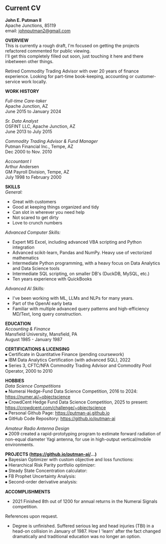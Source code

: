 ## Current CV  
**John E. Putman II**  
Apache Junctions, 85119  
email: johnputman2@gmail.com  

**OVERVIEW**  
This is currently a rough draft, I'm focused on getting the projects refactored commented for public viewing.  
I'll get this completely filled out soon, just touching it here and there inbetween other things.  

Retired Commodity Trading Advisor with over 20 years of finance experience.
Looking for part-time book-keeping, accounting or customer-service work locally.


**WORK HISTORY**  

*Full-time Care-taker*  
Apache Junction, AZ  
June 2015 to January 2024  

*Sr. Data Analyst*  
OSFINT LLC, Apache Junction, AZ  
June 2013 to July 2015  

*Commodity Trading Advisor & Fund Manager*  
Putman Financial Inc., Tempe, AZ  
Dec 2000 to Nov. 2010  

*Accountant I*  
Arthur Andersen  
GM Payroll Division, Tempe, AZ  
July 1998 to February 2000  

**SKILLS**  
*General:*  
- Great with customers  
- Good at keeping things organized and tidy  
- Can slot in wherever you need help  
- Not scared to get dirty  
- Love to crunch numbers  

*Advanced Computer Skills:*  
- Expert MS Excel, including advanced VBA scripting and Python integration  
- Advanced scikit-learn, Pandas and NumPy. Heavy use of vectorized mathematics  
- Intermediate Python programming, with a heavy focus on Data Analytics and Data Science tools  
- Intermediate SQL scripting, on smaller DB's (DuckDB, MySQL, etc.)  
- Ten years experience with QuickBooks  

*Advanced AI Skills:*  
- I've been working with ML, LLMs and NLPs for many years.  
- Part of the OpenAI early beta  
- Familiar with multiple advanced query patterns and high-efficiency MD/Text, long query construction.  

**EDUCATION**  
*Accounting & Finance*  
Mansfield University, Mansfield, PA  
August 1985 - January 1987  

**CERTIFICATIONS & LICENSING**  
⦁	Certificate in Quantitative Finance (pending coursework)  
⦁	IBM Data Analytics Certification (with advanced SQL), 2022  
⦁	Series 3, CFTC/NFA Commodity Trading Advisor and Commodity Pool Operator, 2000 to 2010  

**HOBBIES**  
*Data Science Competitions*  
⦁	Numerai Hedge-Fund Data Science Competition, 2016 to 2024: https://numer.ai/~objectscience  
⦁	CrowdCent Hedge Fund Data Science Competition, 2025 to present: https://crowdcent.com/challenge/~objectscience  
⦁	Personal Github Page: https://putman-ai.github.io  
⦁	GitHub Code Repository: https://github.io/putman-ai  

*Amateur Radio Antenna Design*  
⦁	2009 created a rapid-prototyping program to estimate forward radiation of non-equal diameter Yagi antenna,
for use in high-output vertical/mobile environments.

**PROJECTS (https://github.io/putman-ai/...)**  
⦁	Bayesian Optimizer with custom objective and loss functions:  
⦁	Hierarchical Risk Parity portfolio optimizer:  
⦁	Steady State Concentration calculator:  
⦁	FB Prophet Uncertainty Analysis:  
⦁	Second-order derivative analysis:  

**ACCOMPLISHMENTS**
- 2021 Finished 8th out of 1200 for annual returns in the Numerai Signals competition.  

References upon request.  

* Degree is unfinished. Suffered serious leg and head injuries (TBI) in a head-on collision in January of 1987.
How I 'learn' after the fact changed dramatically and traditional education was no longer an option.
